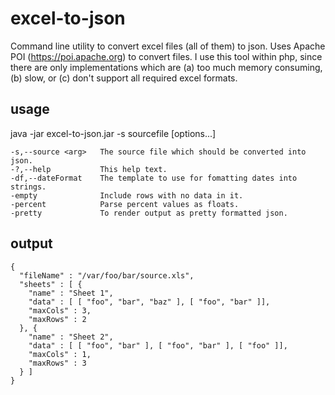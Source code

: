 # excel-to-json
Command line utility to convert excel files (all of them) to json. Uses Apache POI (https://poi.apache.org) to convert files. I use this tool within php, since there are only implementations which are (a) too much memory consuming, (b) slow, or (c) don't support all required excel formats. 

## usage
java -jar excel-to-json.jar -s sourcefile [options...]

```
-s,--source <arg>   The source file which should be converted into json.
-?,--help           This help text.
-df,--dateFormat    The template to use for fomatting dates into strings.
-empty              Include rows with no data in it.
-percent            Parse percent values as floats.
-pretty             To render output as pretty formatted json.
```

## output
```
{
  "fileName" : "/var/foo/bar/source.xls",
  "sheets" : [ {
    "name" : "Sheet 1",
    "data" : [ [ "foo", "bar", "baz" ], [ "foo", "bar" ]],
    "maxCols" : 3,
    "maxRows" : 2
  }, {
    "name" : "Sheet 2",
    "data" : [ [ "foo", "bar" ], [ "foo", "bar" ], [ "foo" ]],
    "maxCols" : 1,
    "maxRows" : 3
  } ]
}
```
